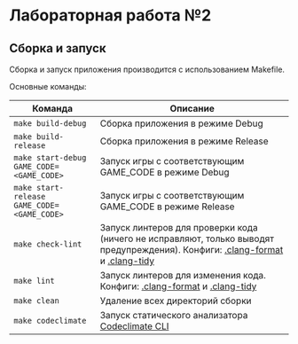 # Лабораторная работа №2

## Сборка и запуск

Сборка и запуск приложения производится с использованием Makefile.

Основные команды:

| Команда | Описание |
|---------|----------|
| `make build-debug` | Сборка приложения в режиме Debug |
| `make build-release` | Сборка приложения в режиме Release | 
| `make start-debug GAME_CODE=<GAME_CODE>` | Запуск игры с соответствующим GAME_CODE в режиме Debug |
| `make start-release GAME_CODE=<GAME_CODE>` | Запуск игры с соответствующим GAME_CODE в режиме Release |
| `make check-lint` | Запуск линтеров для проверки кода (ничего не исправляют, только выводят предупреждения). Конфиги: [.clang-format](.clang-format) и [.clang-tidy](.clang-tidy) |
| `make lint` | Запуск линтеров для изменения кода. Конфиги: [.clang-format](.clang-format) и [.clang-tidy](.clang-tidy) |
| `make clean` | Удаление всех директорий сборки |
| `make codeclimate` | Запуск статического анализатора [Codeclimate CLI](https://github.com/codeclimate/codeclimate) |

